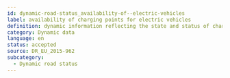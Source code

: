 ```yaml
---
id: dynamic-road-status_availability-of--electric-vehicles
label: availability of charging points for electric vehicles
definition: dynamic information reflecting the state and status of charging points and stations for electric vehicles.
category: Dynamic data
language: en
status: accepted
source: DR_EU_2015-962
subcategory:
  - Dynamic road status
---
```


